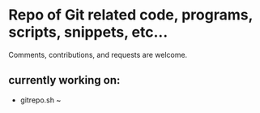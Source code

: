 Repo of Git related code, programs, scripts, snippets, etc...
=====
Comments, contributions, and requests are welcome.


currently working on:
-----
 - gitrepo.sh ~

